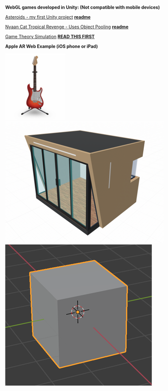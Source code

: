 <!--[GitHub Oren Nelson](https://github.com/nohren) -->

<!--[LinkedIn](https://www.linkedin.com/in/oren-nelson) -->


**WebGL games developed in Unity: (Not compatible with mobile devices)**

[Asteroids - my first Unity project](https://nohren.github.io/Interstellar-Asteroids-2D/) **[readme](https://github.com/nohren/Interstellar-Asteroids-2D)**

[Nyaan Cat Tropical Revenge - Uses Object Pooling](https://nohren.github.io/Nyaan-Cat-Tropical-Revenge-2D/) **[readme](https://github.com/nohren/Nyaan-Cat-Tropical-Revenge-2D)**

[Game Theory Simulation](https://nohren.github.io/MiniMax-Tree-AI-simulation/) **[READ THIS FIRST](https://github.com/nohren/MiniMax-Tree-AI-simulation/blob/master/README.md)**

**Apple AR Web Example (iOS phone or iPad)**
<div>
    <a href="https://github.com/nohren/my-portfolio/raw/master/_includes/models/fender_stratocaster.usdz" rel="ar">
        <img src="https://github.com/nohren/my-portfolio/raw/master/_includes/models/fender_pic.png">
    </a>
</div>
<div>
    <a href="https://github.com/nohren/my-portfolio/raw/master/_includes/models/backyard_gems.usdz" rel="ar">
        <img src="https://github.com/nohren/my-portfolio/raw/master/_includes/models/backyard_gem_image.png">
    </a>
</div>
<div>
    <a href="https://github.com/nohren/my-portfolio/raw/master/_includes/models/cube.usdz" rel="ar">
        <img src="https://github.com/nohren/my-portfolio/raw/master/_includes/models/cube_image.png">
    </a>
</div>
